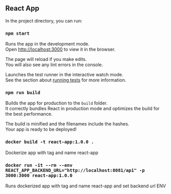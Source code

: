 
## React App

In the project directory, you can run:

### `npm start`

Runs the app in the development mode.<br />
Open [http://localhost:3000](http://localhost:3000) to view it in the browser.

The page will reload if you make edits.<br />
You will also see any lint errors in the console.

Launches the test runner in the interactive watch mode.<br />
See the section about [running tests](https://facebook.github.io/create-react-app/docs/running-tests) for more information.

### `npm run build`

Builds the app for production to the `build` folder.<br />
It correctly bundles React in production mode and optimizes the build for the best performance.

The build is minified and the filenames include the hashes.<br />
Your app is ready to be deployed!

### `docker build -t react-app:1.0.0 .`

Dockerize app with tag and name react-app

### `docker run -it --rm --env REACT_APP_BACKEND_URL="http://localhost:8081/api" -p 3000:3000 react-app:1.0.0`

Runs dockerized app with tag and name react-app and set backend url ENV


